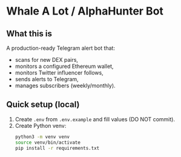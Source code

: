 # Whale A Lot / AlphaHunter Bot

## What this is
A production-ready Telegram alert bot that:
- scans for new DEX pairs,
- monitors a configured Ethereum wallet,
- monitors Twitter influencer follows,
- sends alerts to Telegram,
- manages subscribers (weekly/monthly).

## Quick setup (local)
1. Create `.env` from `.env.example` and fill values (DO NOT commit).
2. Create Python venv:
   ```bash
   python3 -m venv venv
   source venv/bin/activate
   pip install -r requirements.txt
